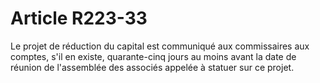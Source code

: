 # Article R223-33

Le projet de réduction du capital est communiqué aux commissaires aux comptes, s'il en existe, quarante-cinq jours au moins avant la date de réunion de l'assemblée des associés appelée à statuer sur ce projet.
